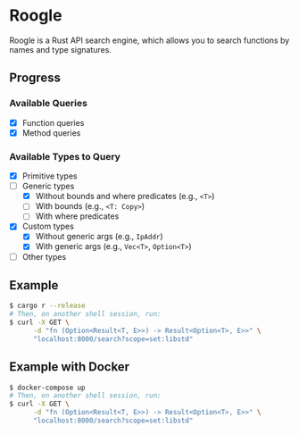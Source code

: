 # Roogle
Roogle is a Rust API search engine, which allows you to search functions by names and type signatures.

## Progress

### Available Queries
- [x] Function queries
- [x] Method queries

### Available Types to Query
- [x] Primitive types
- [ ] Generic types
  - [x] Without bounds and where predicates (e.g., `<T>`)
  - [ ] With bounds (e.g., `<T: Copy>`)
  - [ ] With where predicates
- [x] Custom types
  - [x] Without generic args (e.g., `IpAddr`)
  - [x] With generic args (e.g., `Vec<T>`, `Option<T>`)
- [ ] Other types

## Example
```sh
$ cargo r --release
# Then, on another shell session, run:
$ curl -X GET \
      -d "fn (Option<Result<T, E>>) -> Result<Option<T>, E>>" \
      "localhost:8000/search?scope=set:libstd"
```

## Example with Docker
```sh
$ docker-compose up
# Then, on another shell session, run:
$ curl -X GET \
      -d "fn (Option<Result<T, E>>) -> Result<Option<T>, E>>" \
      "localhost:8000/search?scope=set:libstd"
```
